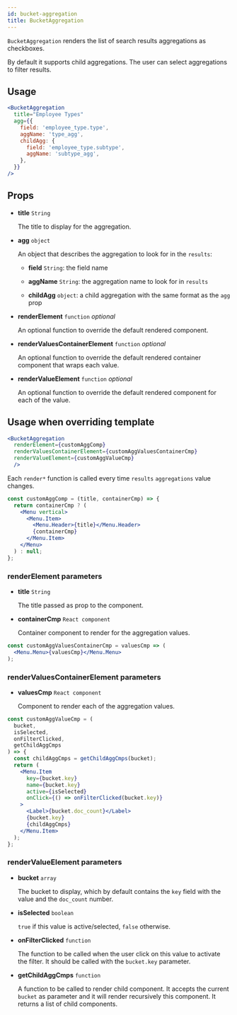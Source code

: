 ```yaml
---
id: bucket-aggregation
title: BucketAggregation
---
```


`BucketAggregation` renders the list of search results aggregations as checkboxes.

By default it supports child aggregations. The user can select aggregations to filter results.

## Usage

```jsx
<BucketAggregation
  title="Employee Types"
  agg={{
    field: 'employee_type.type',
    aggName: 'type_agg',
    childAgg: {
      field: 'employee_type.subtype',
      aggName: 'subtype_agg',
    },
  }}
/>
```

## Props

* **title** `String`

  The title to display for the aggregation.

* **agg** `object`

  An object that describes the aggregation to look for in the `results`:

  * **field** `String`: the field name

  * **aggName** `String`: the aggregation name to look for in `results`

  * **childAgg** `object`: a child aggregation with the same format as the `agg` prop

* **renderElement** `function` *optional*

  An optional function to override the default rendered component.

* **renderValuesContainerElement** `function` *optional*

  An optional function to override the default rendered container component that wraps each value.

* **renderValueElement** `function` *optional*

  An optional function to override the default rendered component for each of the value.

## Usage when overriding template

```jsx
<BucketAggregation
  renderElement={customAggComp}
  renderValuesContainerElement={customAggValuesContainerCmp}
  renderValueElement={customAggValueCmp}
  />
```

Each `render*` function is called every time `results` `aggregations` value changes.

```jsx
const customAggComp = (title, containerCmp) => {
  return containerCmp ? (
    <Menu vertical>
      <Menu.Item>
        <Menu.Header>{title}</Menu.Header>
        {containerCmp}
      </Menu.Item>
    </Menu>
  ) : null;
};
```

### renderElement parameters

* **title** `String`

  The title passed as prop to the component.

* **containerCmp** `React component`

  Container component to render for the aggregation values.

```jsx
const customAggValuesContainerCmp = valuesCmp => (
  <Menu.Menu>{valuesCmp}</Menu.Menu>
);
```
### renderValuesContainerElement parameters

* **valuesCmp** `React component`

  Component to render each of the aggregation values.

```jsx
const customAggValueCmp = (
  bucket,
  isSelected,
  onFilterClicked,
  getChildAggCmps
) => {
  const childAggCmps = getChildAggCmps(bucket);
  return (
    <Menu.Item
      key={bucket.key}
      name={bucket.key}
      active={isSelected}
      onClick={() => onFilterClicked(bucket.key)}
    >
      <Label>{bucket.doc_count}</Label>
      {bucket.key}
      {childAggCmps}
    </Menu.Item>
  );
};
```

### renderValueElement parameters

* **bucket** `array`

  The bucket to display, which by default contains the `key` field with the value and the `doc_count` number.

* **isSelected** `boolean`

  `true` if this value is active/selected, `false` otherwise.

* **onFilterClicked** `function`

  The function to be called when the user click on this value to activate the filter. It should be called with the `bucket.key` parameter.

* **getChildAggCmps** `function`

  A function to be called to render child component. It accepts the current `bucket` as parameter and it will render recursively this component. It returns a list of child components.

